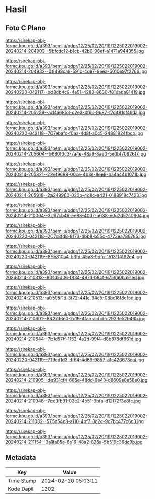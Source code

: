 # Hasil

## Foto C Plano

https://sirekap-obj-formc.kpu.go.id/a393/pemilu/pdpr/12/25/02/20/19/1225022019002-20240214-204903--5bfcdc12-b1cb-42b0-98ef-a1471a944355.jpg

https://sirekap-obj-formc.kpu.go.id/a393/pemilu/pdpr/12/25/02/20/19/1225022019002-20240214-204932--08498ca9-591c-4d97-9eea-5010e97f3766.jpg

https://sirekap-obj-formc.kpu.go.id/a393/pemilu/pdpr/12/25/02/20/19/1225022019002-20240220-042117--bd8db4c9-4e51-4283-8630-f81dada81419.jpg

https://sirekap-obj-formc.kpu.go.id/a393/pemilu/pdpr/12/25/02/20/19/1225022019002-20240214-205259--ad4a6853-c2e3-4f6c-9687-f7d481cf46da.jpg

https://sirekap-obj-formc.kpu.go.id/a393/pemilu/pdpr/12/25/02/20/19/1225022019002-20240220-042118--707ebafc-f0aa-4d8f-a0c5-24881824fbcb.jpg

https://sirekap-obj-formc.kpu.go.id/a393/pemilu/pdpr/12/25/02/20/19/1225022019002-20240214-205604--b680f3c3-7a4e-48a9-8ae0-5e0bf70826f7.jpg

https://sirekap-obj-formc.kpu.go.id/a393/pemilu/pdpr/12/25/02/20/19/1225022019002-20240214-205821--22ef9688-00ce-4b3e-8ee9-ba4a44b1071b.jpg

https://sirekap-obj-formc.kpu.go.id/a393/pemilu/pdpr/12/25/02/20/19/1225022019002-20240214-205918--2a249960-023b-4d8c-a421-0188918c7420.jpg

https://sirekap-obj-formc.kpu.go.id/a393/pemilu/pdpr/12/25/02/20/19/1225022019002-20240214-210004--3d67cb46-ee88-40d7-a638-e0d2d52c0904.jpg

https://sirekap-obj-formc.kpu.go.id/a393/pemilu/pdpr/12/25/02/20/19/1225022019002-20240220-042118--207c8fd8-8173-4bb8-b55c-4773ea789785.jpg

https://sirekap-obj-formc.kpu.go.id/a393/pemilu/pdpr/12/25/02/20/19/1225022019002-20240220-042119--86e810a4-b3fd-45a3-9dfc-1513114f92e4.jpg

https://sirekap-obj-formc.kpu.go.id/a393/pemilu/pdpr/12/25/02/20/19/1225022019002-20240214-210313--801d5d06-f834-497d-b8cf-675960ba51ed.jpg

https://sirekap-obj-formc.kpu.go.id/a393/pemilu/pdpr/12/25/02/20/19/1225022019002-20240214-210513--a0595f1d-3f72-441c-94c5-08bc18f8ef5d.jpg

https://sirekap-obj-formc.kpu.go.id/a393/pemilu/pdpr/12/25/02/20/19/1225022019002-20240214-210601--8827d6e0-2c19-4fae-acbd-c2929e52b46b.jpg

https://sirekap-obj-formc.kpu.go.id/a393/pemilu/pdpr/12/25/02/20/19/1225022019002-20240214-210644--7b1d57ff-1152-4a2d-99f4-d8b878df661d.jpg

https://sirekap-obj-formc.kpu.go.id/a393/pemilu/pdpr/12/25/02/20/19/1225022019002-20240220-042119--719cd1d3-df64-4d89-9857-a1c426673caf.jpg

https://sirekap-obj-formc.kpu.go.id/a393/pemilu/pdpr/12/25/02/20/19/1225022019002-20240214-210905--de931cf4-685e-48dd-9e43-d8609a8e58e0.jpg

https://sirekap-obj-formc.kpu.go.id/a393/pemilu/pdpr/12/25/02/20/19/1225022019002-20240214-210948--7ee3fb91-03e2-4b51-9bfa-d12f72f3e8fc.jpg

https://sirekap-obj-formc.kpu.go.id/a393/pemilu/pdpr/12/25/02/20/19/1225022019002-20240214-211032--575d54c8-a110-4bf7-8c2c-9c7bc477c6c3.jpg

https://sirekap-obj-formc.kpu.go.id/a393/pemilu/pdpr/12/25/02/20/19/1225022019002-20240214-211154--3a1fa85a-6e16-48a2-826a-5b519c36dc9b.jpg


## Metadata

| Key        | Value               |
| ---------- | ------------------- |
| Time Stamp | 2024-02-20 05:03:11 |
| Kode Dapil | 1202                |



